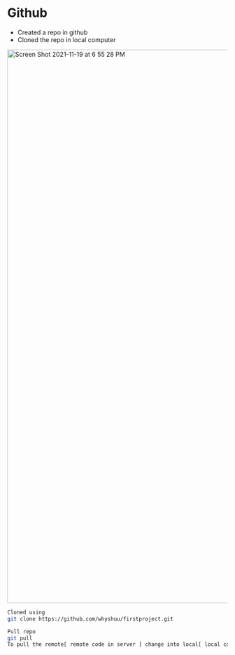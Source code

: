 # Github

- Created a repo in github
- Cloned the repo in local computer
<img width="1263" alt="Screen Shot 2021-11-19 at 6 55 28 PM" src="https://user-images.githubusercontent.com/94725289/142708383-d42158e0-f36e-47b4-89c4-a2150b9b3819.png">

```sh
Cloned using 
git clone https://github.com/whyshuu/firstproject.git

```

```sh
Pull repo 
git pull
To pull the remote[ remote code in server ] change into local[ local computer ]

```
